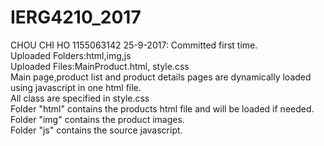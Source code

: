 # IERG4210_2017
CHOU CHI HO 
1155063142
25-9-2017:
Committed first time.  
Uploaded Folders:html,img,js  
Uploaded Files:MainProduct.html, style.css  
Main page,product list and product details pages are dynamically loaded using javascript in one html file.  
All class are specified in style.css  
Folder "html" contains the products html file and will be loaded if needed.  
Folder "img" contains the product images.  
Folder "js" contains the source javascript.  
